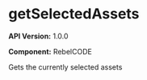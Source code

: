 # getSelectedAssets

**API Version:** 1.0.0

**Component:** RebelCODE

Gets the currently selected assets


